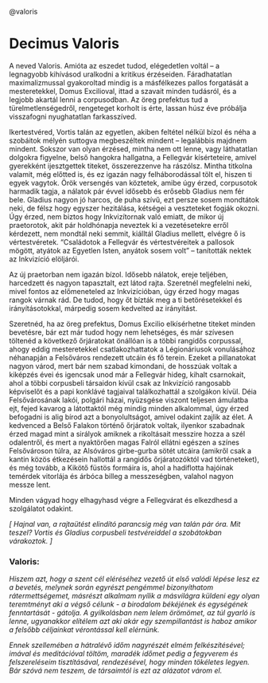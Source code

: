 @valoris

# Decimus Valoris

A neved Valoris. Amióta az eszedet tudod, elégedetlen voltál – a legnagyobb kihívásod uralkodni a kritikus érzéseiden. Fáradhatatlan maximalizmussal gyakoroltad mindig is a másfélkezes pallos forgatását a mesteretekkel, Domus Excilioval, ittad a szavait minden tudásról, és a legjobb akartál lenni a corpusodban. Az öreg prefektus tud a türelmetlenségedről, rengeteget korholt is érte, lassan húsz éve próbálja visszafogni nyughatatlan farkasszíved.

Ikertestvéred, Vortis talán az egyetlen, akiben feltétel nélkül bízol és néha a szobáitok mélyén suttogva megbeszéltek mindent – legalábbis majdnem mindent. Sokszor van olyan érzésed, mintha nem ott lenne, vagy láthatatlan dolgokra figyelne, belső hangokra hallgatna, a Fellegvár kísérteteire, amivel gyerekként ijesztgettek titeket, összerezzenve ha rászólsz. Mintha titkolna valamit, még előtted is, és ez igazán nagy felháborodással tölt el, hiszen ti egyek vagytok. Örök versengés van köztetek, amibe úgy érzed, corpusotok harmadik tagja, a nálatok pár évvel idősebb és erősebb Gladius nem fér bele. Gladius nagyon jó harcos, de puha szívű, ezt persze sosem mondtátok neki, de félsz hogy egyszer hezitálása, kétségei a veszteteket fogják okozni. Úgy érzed, nem biztos hogy Inkvizítornak való emiatt, de mikor új praetorotok, akit pár holdhónapja neveztek ki a vezetésetekre erről kérdezett, nem mondtál neki semmit, kiálltál Gladius mellett, elvégre ő is vértestvéretek. “Családotok a Fellegvár és vértestvéreitek a pallosok mögött, atyátok az Egyetlen Isten, anyátok sosem volt” – tanították nektek az Inkvizíció elöljárói.

Az új praetorban nem igazán bízol. Idősebb nálatok, ereje teljében, harcedzett és nagyon tapasztalt, ezt látod rajta. Szeretnél megfelelni neki, mivel fontos az előmeneteled az Inkvizícióban, úgy érzed hogy magas rangok várnak rád. De tudod, hogy őt bízták meg a ti betörésetekkel és irányításotokkal, márpedig sosem kedvelted az irányítást.

Szeretnéd, ha az öreg prefektus, Domus Excilio elkísérhetne titeket minden bevetésre, bár ezt már tudod hogy nem lehetséges, és már szívesen töltenéd a következő őrjáratokat önállóan is a többi rangidős corpussal, ahogy eddig mesteretekkel csatlakozhattatok a Légionáriusok vonulásához néhanapján a Felsőváros rendezett utcáin és fő terein. Ezeket a pillanatokat nagyon várod, mert bár nem szabad kimondani, de hosszúak voltak a kiképzés évei és igencsak unod már a Fellegvár hideg, kihalt csarnokait, ahol a többi corpusbeli társaidon kívül csak az Inkvizíció rangosabb képviselőt és a papi konklávé tagjaival találkozhattál a szolgákon kívül. Déia Felsővárosának lakói, polgári házai, nyüzsgése viszont teljesen ámulatba ejt, fejed kavarog a látottaktól még mindig minden alkalommal, úgy érzed befogadni is alig bírod azt a bonyolultságot, amivel odakint zajlik az élet. A kedvenced a Belső Falakon történő őrjáratok voltak, ilyenkor szabadnak érzed magad mint a sirályok amiknek a rikoltásait messzire hozza a szél odalentről, és mert a nyaktörően magas Falról ellátni egészen a színes Felsővároson túlra, az Alsóváros girbe-gurba sötét utcáira (amikről csak a kantin közös étkezésein hallottál a rangidős őrjáratozóktól vad történeteket), és még tovább, a Kikötő füstös formáira is, ahol a hadiflotta hajóinak temérdek vitorlája és árbóca billeg a messzeségben, valahol nagyon messze lent.

Minden vágyad hogy elhagyhasd végre a Fellegvárat és elkezdhesd a szolgálatot odakint.

_[ Hajnal van, a rajtaütést elindító parancsig még van talán pár óra. Mit teszel? Vortis és Gladius corpusbeli testvéreiddel a szobátokban várakoztok. ]_

### Valoris:

_Hiszem azt, hogy a szent cél eléréséhez vezető út első valódi lépése lesz ez a bevetés, melynek során egyrészt pengémmel bizonyíthatom rátermettségemet, másrészt alkalmam nyílik a másvilágra küldeni egy olyan teremtményt aki a végső célunk - a birodalom békéjének és egységének fenntartását - gátolja. A gyilkolásban nem lelem örömömet, az túl gyarló is lenne, ugyanakkor elítélem azt aki akár egy szempillantást is haboz amikor a felsőbb céljainkat vérontással kell elérnünk._

_Ennek szellemében a hátralévő időm nagyrészét elmém felkészítésével; imával és meditációval töltöm, maradék időmet pedig a fegyverem és felszereléseim tisztításával, rendezésével, hogy minden tökéletes legyen. Bár szóvá nem teszem, de társaimtól is ezt az alázatot várom el._
